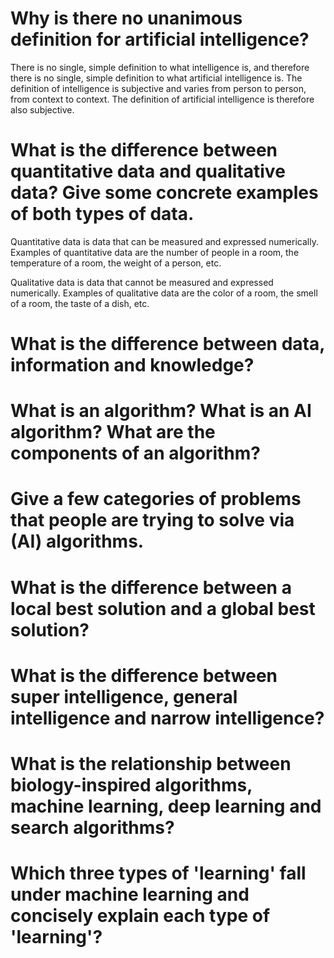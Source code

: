 # Why is there no unanimous definition for artificial intelligence?
 There is no single, simple definition to what intelligence is, and therefore there is no single, simple definition to what artificial intelligence is. The definition of intelligence is subjective and varies from person to person, from context to context. The definition of artificial intelligence is therefore also subjective.

# What is the difference between quantitative data and qualitative data? Give some concrete examples of both types of data.
Quantitative data is data that can be measured and expressed numerically. Examples of quantitative data are the number of people in a room, the temperature of a room, the weight of a person, etc. 

Qualitative data is data that cannot be measured and expressed numerically. Examples of qualitative data are the color of a room, the smell of a room, the taste of a dish, etc.

# What is the difference between data, information and knowledge?

# What is an algorithm? What is an AI algorithm? What are the components of an algorithm?

# Give a few categories of problems that people are trying to solve via (AI) algorithms.

# What is the difference between a local best solution and a global best solution?

# What is the difference between super intelligence, general intelligence and narrow intelligence?

# What is the relationship between biology-inspired algorithms, machine learning, deep learning and search algorithms?

# Which three types of 'learning' fall under machine learning and concisely explain each type of 'learning'?